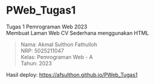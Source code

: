 # PWeb_Tugas1
Tugas 1 Pemrograman Web 2023  
Membuat Laman Web CV Sederhana menggunakan HTML

> Nama: Akmal Sulthon Fathulloh  
> NRP: 5025211047  
> Kelas: Pemrograman Web - A  
> Tahun: 2023

Hasil deploy: https://afsulthon.github.io/PWeb_Tugas1